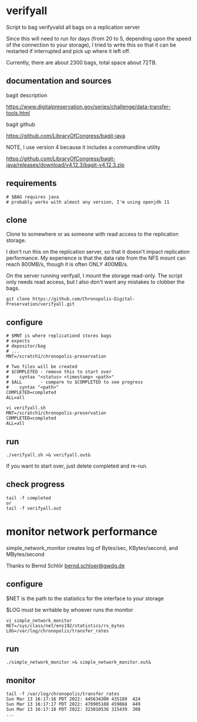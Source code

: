 # verifyall
Script to bag verifyvalid all bags on a replication server

Since this will need to run for days (from 20 to 5, depending
upon the speed of the connection to your storage), I tried to
write this so that it can be restarted if interrupted and pick
up where it left off.

Currently, there are about 2300 bags, total space about 72TB.

## documentation and sources
bagit description

https://www.digitalpreservation.gov/series/challenge/data-transfer-tools.html

bagit github

https://github.com/LibraryOfCongress/bagit-java

NOTE, I use version 4 because it includes a commandline utility

https://github.com/LibraryOfCongress/bagit-java/releases/download/v4.12.3/bagit-v4.12.3.zip

## requirements
```
# $BAG requires java
# probably works with almost any version, I'm using openjdk 11
```

## clone
Clone to somewhere or as someone with read access to the replication storage.

I don't run this on the replication server, so that it doesn't impact
replication performance.  My experience is that the data rate from
the NFS mount can reach 800MB/s, though it is often ONLY 400MB/s.

On the server running verifyall, I mount the storage read-only.  The
script only needs read access, but I also don't want any mistakes to
clobber the bags.
```
git clone https://github.com/Chronopolis-Digital-Preservation/verifyall.git
```

## configure
```
# $MNT is where replicationd stores bags
# expects
# depositor/bag
# ...
MNT=/scratch1/chronopolis-preservation

# Two files will be created
# $COMPLETED - remove this to start over
#    syntax "<status> <timestamp> <path>"
# $ALL       - compare to $COMPLETED to see progress
#    syntax "<path>"
COMPLETED=completed
ALL=all

vi verifyall.sh
MNT=/scratch1/chronopolis-preservation
COMPLETED=completed
ALL=all
```

## run
```
./verifyall.sh >& verifyall.out&
```

If you want to start over, just delete completed and re-run.

## check progress
```
tail -f completed
or
tail -f verifyall.out
```

# monitor network performance
simple_network_monitor creates log of Bytes/sec, KBytes/second,
and MBytes/second

Thanks to Bernd Schlör <bernd.schloer@gwdg.de>

## configure
$NET is the path to the statistics for the interface to your storage

$LOG must be writable by whoever runs the monitor
```
vi simple_network_monitor
NET=/sys/class/net/ens192/statistics/rx_bytes
LOG=/var/log/chronopolis/transfer_rates
```

## run
```
./simple_network_monitor >& simple_network_monitor.out&
```

## monitor
```
tail -f /var/log/chronopolis/transfer_rates
Sun Mar 13 16:17:16 PDT 2022: 445634300 435189  424
Sun Mar 13 16:17:17 PDT 2022: 470905188 459868  449
Sun Mar 13 16:17:18 PDT 2022: 323010536 315439  308
...
```

